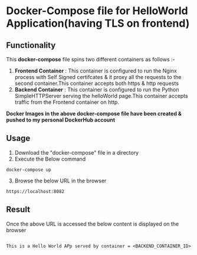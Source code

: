 # Docker-Compose file for HelloWorld Application(having TLS on frontend)


##  Functionality
This **docker-compose** file spins two different containers as follows :-

1. **Frontend Container** : This container is configured to run the Nginx process with Self Signed certifcates & it proxy all the requests to the second container.This container accepts both https & http requests
2. **Backend Container** : This container is configured to run the Python SimpleHTTPServer serving the helloWorld page.This container accepts traffic from the Frontend container on http.

**Docker Images in the above docker-compose file have been created & pushed to my personal DockerHub account**

## Usage
1. Download the "docker-compose" file in a directory
2. Execute the Below command
```hcl
docker-compose up
```
3. Browse the below URL in the browser 
```hcl
https://localhost:8082
```

## Result
Once the above URL is accessed the below content is displayed on the browser

```hcl

This is a Hello World APp served by container = <BACKEND_CONTAINER_ID>
```
